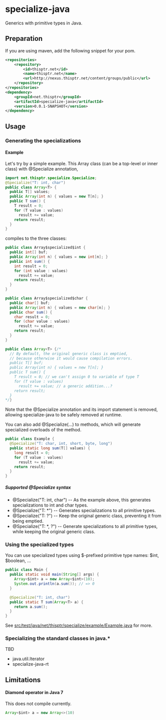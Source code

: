 specialize-java
===============

Generics with primitive types in Java.

Preparation
-----------

If you are using maven, add the following snippet for your pom.
```xml
<repositories>
	<repository>
		<id>thisptr.net</id>
		<name>thisptr.net</name>
		<url>http://nexus.thisptr.net/content/groups/public</url>
	</repository>
</repositories>
<dependency>
	<groupId>net.thisptr</groupId>
	<artifactId>specialize-java</artifactId>
	<version>0.0.1-SNAPSHOT</version>
</dependency>
```

Usage
-----

### Generating the specializations

#### Example

Let's try by a simple example. This Array class (can be a top-level or inner class) with @Specialize annotation,

```java
import net.thisptr.specialize.Specialize;
@Specialize("T: int, char")
public class Array<T> {
  public T[] values;
  public Array(int n) { values = new T[n]; }
  public T sum() {
    T result = 0;
    for (T value : values)
      result += value;
    return result;
  }
}
```

compiles to the three classes:


```java
public class Array$specialized$int {
  public int[] buf;
  public Array(int n) { values = new int[n]; }
  public int sum() {
    int result = 0;
    for (int value : values)
      result += value;
    return result;
  }
}
```

```java
public class Array$specialized$char {
  public char[] buf;
  public Array(int n) { values = new char[n]; }
  public char sum() {
    char result = 0;
    for (char value : values)
      result += value;
    return result;
  }
}
```

```java
public class Array<T> {/*
  // By default, the original generic class is emptied,
  // because otherwise it would cause compilation errors.
  public T[] buf;
  public Array(int n) { values = new T[n]; }
  public T sum() {
    T result = 0; // we can't assign 0 to variable of type T
    for (T value : values)
      result += value; // a generic addition...?
    return result;
  }
*/}
```

Note that the @Specialize annotation and its import statement is removed, allowing specialize-java to be safely removed at runtime.

You can also add @Specialize(...) to methods, which will generate specialized overloads of the method.

```java
public class Example {
  @Specialize("T: char, int, short, byte, long")
  public static long sum(T[] values) {
    long result = 0;
    for (T value : values)
      result += value;
    return result;
  }
}
```


##### Supported @Specialize syntax
  
- @Specialize("T: int, char")  -- As the example above, this generates specializations to int and char types.
- @Specialize("T: *")  -- Generates specializations to all primitive types.
- @Specialize("T: ?")  -- Keep the original generic class, preventing it from being emptied.
- @Specialize("T: *, ?")  -- Generate specializations to all primitive types, while keeping the original generic class.


### Using the specialized types

You can use specialized types using $-prefixed primitive type names: $int, $boolean, ...

```java
public class Main {
  public static void main(String[] args) {
    Array<$int> a = new Array<$int>(10);
    System.out.println(a.sum()); // => 0
  }

  @Specialize("T: int, char")
  public static T sum(Array<T> a) {
    return a.sum();
  }
}
```

See [src/test/java/net/thisptr/specialize/example/Example.java](https://github.com/eiiches/specialize-java/blob/develop/src/test/java/net/thisptr/specialize/example/Example.java) for more.

### Specializing the standard classes in java.*

TBD

- java.util.Iterator<T>
- specialize-java-rt


Limitations
-----------

#### Diamond operator in Java 7

This does not compile currently.
```java
Array<$int> a = new Array<>(10)
```
